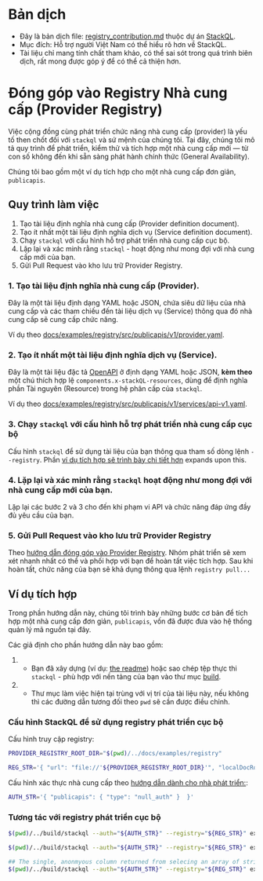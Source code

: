 # Bản dịch
- Đây là bản dịch file: [registry_contribution.md](https://github.com/stackql/stackql/blob/main/docs/registry_contribution.md) thuộc dự án [StackQL](https://github.com/stackql/stackql).
- Mục đích: Hỗ trợ người Việt Nam có thể hiểu rõ hơn về StackQL.
- Tài liệu chỉ mang tính chất tham khảo, có thể sai sót trong quá trình biên dịch, rất mong được góp ý để có thể cả thiện hơn.


# Đóng góp vào Registry Nhà cung cấp (Provider Registry)

Việc cộng đồng cùng phát triển chức năng nhà cung cấp (provider) là yếu tố then chốt đối với `stackql` và sứ mệnh của chúng tôi.
Tại đây, chúng tôi mô tả quy trình để phát triển, kiểm thử và tích hợp một nhà cung cấp mới — từ con số không đến khi sẵn sàng phát hành chính thức (General Availability).

Chúng tôi bao gồm một ví dụ tích hợp cho một nhà cung cấp đơn giản, `publicapis`.

## Quy trình làm việc

1. Tạo tài liệu định nghĩa nhà cung cấp (Provider definition document).
2. Tạo ít nhất một tài liệu định nghĩa dịch vụ (Service definition document).
3. Chạy `stackql` với cấu hình hỗ trợ phát triển nhà cung cấp cục bộ.
4. Lặp lại và xác minh rằng `stackql` - hoạt động như mong đợi với nhà cung cấp mới của bạn.
5. Gửi Pull Request vào kho lưu trữ Provider Registry.


### 1. Tạo tài liệu định nghĩa nhà cung cấp (Provider).

Đây là một tài liệu định dạng YAML hoặc JSON, chứa siêu dữ liệu của nhà cung cấp và các tham chiếu đến tài liệu dịch vụ (Service) thông qua đó nhà cung cấp sẽ cung cấp chức năng.

Ví dụ theo [docs/examples/registry/src/publicapis/v1/provider.yaml](/docs/examples/registry/src/publicapis/v1/provider.yaml).

### 2. Tạo ít nhất một tài liệu định nghĩa dịch vụ (Service).

Đây là một tài liệu đặc tả [OpenAPI](https://swagger.io/specification/) ở định dạng YAML hoặc JSON, **kèm theo** một chú thích hợp lệ `components.x-stackQL-resources`, dùng để định nghĩa phần Tài nguyên (Resource) trong hệ phân cấp của `stackql`.

Ví dụ theo [docs/examples/registry/src/publicapis/v1/services/api-v1.yaml](/docs/examples/registry/src/publicapis/v1/services/api-v1.yaml).


### 3. Chạy `stackql` với cấu hình hỗ trợ phát triển nhà cung cấp cục bộ

Cấu hình `stackql` để sử dụng tài liệu của bạn thông qua tham số dòng lệnh `--registry`.  Phần [ví dụ tích hợp sẽ trình bày chi tiết hơn](#Configuring-StackQL-to-consume-a-local-development-registry) expands upon this.

### 4. Lặp lại và xác minh rằng `stackql` hoạt động như mong đợi với nhà cung cấp mới của bạn.

Lặp lại các bước 2 và 3 cho đến khi phạm vi API và chức năng đáp ứng đầy đủ yêu cầu của bạn.

### 5. Gửi Pull Request vào kho lưu trữ Provider Registry

Theo [hướng dẫn đóng góp vào Provider Registry](https://github.com/stackql/stackql-provider-registry/blob/main/.github/CONTRIBUTING.md).  Nhóm phát triển sẽ xem xét nhanh nhất có thể và phối hợp với bạn để hoàn tất việc tích hợp. Sau khi hoàn tất, chức năng của bạn sẽ khả dụng thông qua lệnh `registry pull...`

## Ví dụ tích hợp

Trong phần hướng dẫn này, chúng tôi trình bày những bước cơ bản để tích hợp một nhà cung cấp đơn giản, `publicapis`, vốn đã được đưa vào hệ thống quản lý mã nguồn tại đây.

Các giả định cho phần hướng dẫn này bao gồm:

1. - Bạn đã xây dựng (ví dụ: [the readme](/README.md#build)) hoặc sao chép tệp thực thi `stackql` - phù hợp với nền tảng của bạn vào thư mục [build](/build).
2. - Thư mục làm việc hiện tại trùng với vị trí của tài liệu này, nếu không thì các đường dẫn tương đối theo `pwd` sẽ cần được điều chỉnh.

### Cấu hình StackQL để sử dụng registry phát triển cục bộ

Cấu hình truy cập registry:

```bash
PROVIDER_REGISTRY_ROOT_DIR="$(pwd)/../docs/examples/registry"

REG_STR='{ "url": "file://'${PROVIDER_REGISTRY_ROOT_DIR}'", "localDocRoot": "'${PROVIDER_REGISTRY_ROOT_DIR}'",  "verifyConfig": {"nopVerify": true } }'
```

Cấu hình xác thực nhà cung cấp theo [hướng dẫn dành cho nhà phát triển:](/docs/developer_guide.md#provider-authentication):

```bash
AUTH_STR='{ "publicapis": { "type": "null_auth" }  }'
```

### Tương tác với registry phát triển cục bộ

```bash
$(pwd)/../build/stackql --auth="${AUTH_STR}" --registry="${REG_STR}" exec "select API from publicapis.api.apis where API like 'Dog%' limit 10;"

$(pwd)/../build/stackql --auth="${AUTH_STR}" --registry="${REG_STR}" exec "select API from publicapis.api.random where title =  'Dog';"

## The single, anonmyous column returned from selecing an array of strings is a core issue to fix separate to this
$(pwd)/../build/stackql --auth="${AUTH_STR}" --registry="${REG_STR}" exec "select * from publicapis.api.categories limit 5;"
```